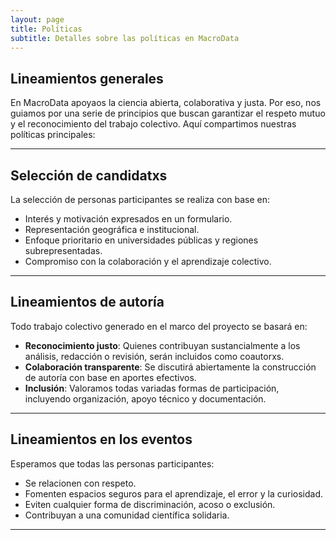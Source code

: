 ```yaml
---
layout: page
title: Políticas
subtitle: Detalles sobre las políticas en MacroData
---
```


## Lineamientos generales

En MacroData apoyaos la ciencia abierta, colaborativa y justa. Por eso, nos guiamos por una serie de principios que buscan garantizar el respeto mutuo y el reconocimiento del trabajo colectivo. Aquí compartimos nuestras políticas principales:

---

## Selección de candidatxs

La selección de personas participantes se realiza con base en:
- Interés y motivación expresados en un formulario.
- Representación geográfica e institucional.
- Enfoque prioritario en universidades públicas y regiones subrepresentadas.
- Compromiso con la colaboración y el aprendizaje colectivo.

---

## Lineamientos de autoría

Todo trabajo colectivo generado en el marco del proyecto se basará en:
- **Reconocimiento justo**: Quienes contribuyan sustancialmente a los análisis, redacción o revisión, serán incluidos como coautorxs.
- **Colaboración transparente**: Se discutirá abiertamente la construcción de autoría con base en aportes efectivos.
- **Inclusión**: Valoramos todas variadas formas de participación, incluyendo organización, apoyo técnico y documentación.

---

## Lineamientos en los eventos

Esperamos que todas las personas participantes:
- Se relacionen con respeto.
- Fomenten espacios seguros para el aprendizaje, el error y la curiosidad.
- Eviten cualquier forma de discriminación, acoso o exclusión.
- Contribuyan a una comunidad científica solidaria.

---
